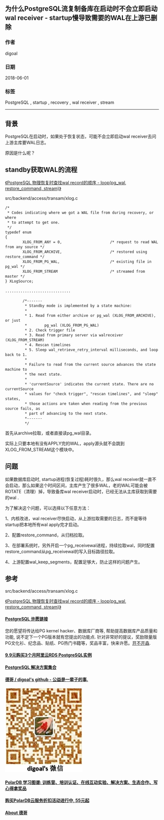 ## 为什么PostgreSQL流复制备库在启动时不会立即启动wal receiver - startup慢导致需要的WAL在上游已删除
                                                             
### 作者                                                             
digoal                                                             
                                                             
### 日期                                                             
2018-06-01                                                           
                                                             
### 标签                                                             
PostgreSQL , startup , recovery , wal receiver , stream    
                                                             
----                                                             
                                                             
## 背景     
PostgreSQL在启动时，如果处于恢复状态，可能不会立即启动wal receiver去问上游主库要WAL日志。  
  
原因是什么呢？  
  
## standby获取WAL的流程  
  
[《PostgreSQL 物理恢复时查找wal record的顺序 - loop(pg_wal, restore_command, stream)》](../201805/20180516_04.md)    
  
src/backend/access/transam/xlog.c  
  
```  
/*  
 * Codes indicating where we got a WAL file from during recovery, or where  
 * to attempt to get one.  
 */  
typedef enum  
{  
        XLOG_FROM_ANY = 0,                      /* request to read WAL from any source */  
        XLOG_FROM_ARCHIVE,                      /* restored using restore_command */  
        XLOG_FROM_PG_WAL,                       /* existing file in pg_wal */  
        XLOG_FROM_STREAM                        /* streamed from master */  
} XLogSource;  
  
..............................  
  
        /*-------  
         * Standby mode is implemented by a state machine:  
         *  
         * 1. Read from either archive or pg_wal (XLOG_FROM_ARCHIVE), or just  
         *        pg_wal (XLOG_FROM_PG_WAL)  
         * 2. Check trigger file  
         * 3. Read from primary server via walreceiver (XLOG_FROM_STREAM)  
         * 4. Rescan timelines  
         * 5. Sleep wal_retrieve_retry_interval milliseconds, and loop back to 1.  
         *  
         * Failure to read from the current source advances the state machine to  
         * the next state.  
         *  
         * 'currentSource' indicates the current state. There are no currentSource  
         * values for "check trigger", "rescan timelines", and "sleep" states,  
         * those actions are taken when reading from the previous source fails, as  
         * part of advancing to the next state.  
         *-------  
         */  
```  
  
首先从archive拉取，或者直接读pg_wal目录。  
  
实际上只要本地有没有APPLY完的WAL，apply源头就不会跳到XLOG_FROM_STREAM这个模块中。  
  
## 问题  
如果数据库启动时, startup进程(恢复过程)耗时很久，那么wal receiver就一直不会启动，那么如果这个时间区间，主库产生了很多WAL，老的WAL可能会被ROTATE（清理）掉，导致备库wal receiver启动时，已经无法从主库获取到需要的wal .  
  
为了解决这个问题，可以选择以下任意方法：  
  
1、内核改进，wal receiver尽快启动，从上游拉取需要的日志，而不是等待startup把本地所有wal apply完才启动。  
  
2、配置restore_command，从归档拉取。  
  
3、在部署系统时，另外开启一个pg_receivewal进程，持续拉取wal，同时配置restore_command从pg_receivewal的写入目标路径拉取。  
  
4、上游配置wal_keep_segments，配置足够大，防止这样的问题产生。  
  
## 参考  
src/backend/access/transam/xlog.c  
  
[《PostgreSQL 物理恢复时查找wal record的顺序 - loop(pg_wal, restore_command, stream)》](../201805/20180516_04.md)    
  
  
  
  
  
  
  
  
  
  
  
  
  
  
  
  
  
  
  
  
  
  
  
  
  
  
  
  
  
  
  
  
  
  
  
  
  
  
  
  
  
  
  
  
  
  
  
  
  
  
  
  
  
  
  
  
  
  
  
  
  
  
  
  
  
  
  
  
  
  
  
  
  
#### [PostgreSQL 许愿链接](https://github.com/digoal/blog/issues/76 "269ac3d1c492e938c0191101c7238216")
您的愿望将传达给PG kernel hacker、数据库厂商等, 帮助提高数据库产品质量和功能, 说不定下一个PG版本就有您提出的功能点. 针对非常好的提议，奖励限量版PG文化衫、纪念品、贴纸、PG热门书籍等，奖品丰富，快来许愿。[开不开森](https://github.com/digoal/blog/issues/76 "269ac3d1c492e938c0191101c7238216").  
  
  
#### [9.9元购买3个月阿里云RDS PostgreSQL实例](https://www.aliyun.com/database/postgresqlactivity "57258f76c37864c6e6d23383d05714ea")
  
  
#### [PostgreSQL 解决方案集合](https://yq.aliyun.com/topic/118 "40cff096e9ed7122c512b35d8561d9c8")
  
  
#### [德哥 / digoal's github - 公益是一辈子的事.](https://github.com/digoal/blog/blob/master/README.md "22709685feb7cab07d30f30387f0a9ae")
  
  
![digoal's wechat](../pic/digoal_weixin.jpg "f7ad92eeba24523fd47a6e1a0e691b59")
  
  
#### [PolarDB 学习图谱: 训练营、培训认证、在线互动实验、解决方案、生态合作、写心得拿奖品](https://www.aliyun.com/database/openpolardb/activity "8642f60e04ed0c814bf9cb9677976bd4")
  
  
#### [购买PolarDB云服务折扣活动进行中, 55元起](https://www.aliyun.com/activity/new/polardb-yunparter?userCode=bsb3t4al "e0495c413bedacabb75ff1e880be465a")
  
  
#### [About 德哥](https://github.com/digoal/blog/blob/master/me/readme.md "a37735981e7704886ffd590565582dd0")
  
